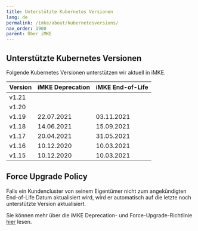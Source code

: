 ```yaml
---
title: Unterstützte Kubernetes Versionen
lang: de
permalink: /imke/about/kubernetesversions/
nav_order: 1900
parent: Über iMKE
---
```

<!-- LTeX:  language=de-DE -->

## Unterstützte Kubernetes Versionen

Folgende Kubernetes Versionen unterstützen wir aktuell in iMKE.

| Version | iMKE Deprecation| iMKE End-of-Life |
|---------|-----------------|------------------|
| v1.21   |                 |                  |
| v1.20   |                 |                  |
| v1.19   | 22.07.2021      | 03.11.2021       |
| v1.18   | 14.06.2021      | 15.09.2021       |
| v1.17   | 20.04.2021      | 31.05.2021       |
| v1.16   | 10.12.2020      | 10.03.2021       |
| v1.15   | 10.12.2020      | 10.03.2021       |

## Force Upgrade Policy

Falls ein Kundencluster von seinem Eigentümer nicht zum angekündigten End-of-Life Datum aktualisiert wird, wird er automatisch auf die letzte noch unterstützte Version aktualisiert.

Sie können mehr über die iMKE Deprecation- und Force-Upgrade-Richtlinie [hier](../../clusterlifecycle/deprecationpolicy) lesen.
